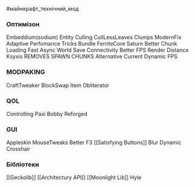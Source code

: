 #майнкрафт_технічний_мод 

### Оптимізон
Embeddium(sodium)
Entity Culling
CullLessLeaves
Clumps
ModernFix
Adaptive Perfomance Tricks Bundle
FerriteCore
Saturn
Better Chunk Loading
Fast Async World Save
Connectivity
Better FPS Render Distance
Ksyxis REMOVES SPAWN CHUNKS
Alternative Current
Dynamic FPS
### MODPAKING
CraftTweaker
BlockSwap
Item Obliterator
### QOL

Controlling
Paxi
Bobby Reforged
### GUI
Appleskin
MouseTweaks
Better F3
[[Satisfying Buttons]]
Blur
Dynamic Crosshair

### Бібліотеки

[[Geckolib]]
[[Architectury API]]
[[Moonlight Lib]]
Hyle